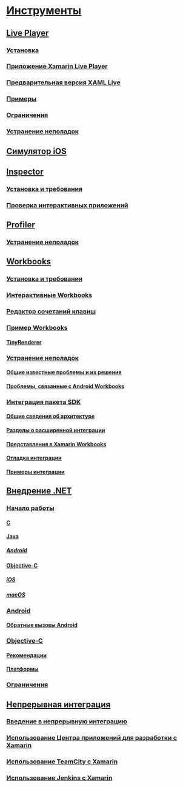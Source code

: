 # [Инструменты](index.yml)
## [Live Player](live-player/index.md)
### [Установка](live-player/install.md)
### [Приложение Xamarin Live Player](live-player/player.md)
### [Предварительная версия XAML Live](live-player/live-view.md)
### [Примеры](live-player/samples.md)
### [Ограничения](live-player/limitations.md)
### [Устранение неполадок](live-player/troubleshooting.md)
## [Симулятор iOS](ios-simulator.md)
## [Inspector](inspector/index.md)
### [Установка и требования](inspector/install.md)
### [Проверка интерактивных приложений](inspector/inspect.md)
## [Profiler](profiler/index.md)
### [Устранение неполадок](profiler/troubleshooting.md)
## [Workbooks](workbooks/index.md)
### [Установка и требования](workbooks/install.md)
### [Интерактивные Workbooks](workbooks/workbook.md)
### [Редактор сочетаний клавиш](workbooks/keybindings.md)
### [Пример Workbooks](workbooks/samples/index.md)
#### [TinyRenderer](workbooks/samples/tinyrenderer.md)
### [Устранение неполадок](workbooks/troubleshooting/index.md)
#### [Общие известные проблемы и их решения](workbooks/troubleshooting/general.md)
#### [Проблемы, связанные с Android Workbooks](workbooks/troubleshooting/android.md)
### [Интеграция пакета SDK](workbooks/sdk/index.md)
#### [Общие сведения об архитектуре](workbooks/sdk/architecture.md)
#### [Разделы о расширенной интеграции](workbooks/sdk/integrations.md)
#### [Представления в Xamarin Workbooks](workbooks/sdk/representations.md)
#### [Отладка интеграции](workbooks/sdk/debugging.md)
#### [Примеры интеграции](workbooks/sdk/samples.md)
## [Внедрение .NET](dotnet-embedding/index.md)
### [Начало работы](dotnet-embedding/get-started/index.md)
#### [C](dotnet-embedding/get-started/c.md)
#### [Java](dotnet-embedding/get-started/java/index.md)
##### [Android](dotnet-embedding/get-started/java/android.md)
#### [Objective-C](dotnet-embedding/get-started/objective-c/index.md)
##### [iOS](dotnet-embedding/get-started/objective-c/ios.md)
##### [macOS](dotnet-embedding/get-started/objective-c/macos.md)
### [Android](dotnet-embedding/android/index.md)
#### [Обратные вызовы Android](dotnet-embedding/android/callbacks.md)
### [Objective-C](dotnet-embedding/objective-c/index.md)
#### [Рекомендации](dotnet-embedding/objective-c/best-practices.md)
#### [Платформы](dotnet-embedding/objective-c/platforms.md)
### [Ограничения](dotnet-embedding/limitations.md)


## [Непрерывная интеграция](ci/index.md)
### [Введение в непрерывную интеграцию](ci/intro-to-ci.md)
### [Использование Центра приложений для разработки с Xamarin](/appcenter/build/xamarin/)
### [Использование TeamCity с Xamarin](ci/teamcity.md)
### [Использование Jenkins с Xamarin](ci/jenkins-walkthrough.md)

